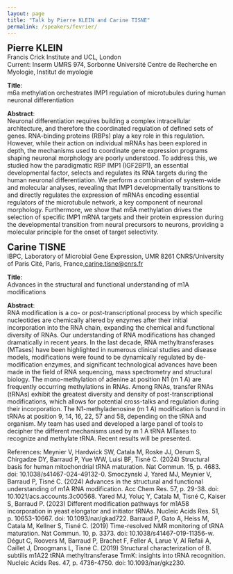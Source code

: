 ```yaml
---
layout: page
title: "Talk by Pierre KLEIN and Carine TISNE"
permalink: /speakers/fevrier/
---
```



<span style="font-size: 1.5em;"><strong>Pierre KLEIN</strong></span><br>
Francis Crick Institute and UCL, London <br>
Current: Inserm UMRS 974, Sorbonne Université Centre de Recherche en Myologie, Institut de myologie

**Title**:  
m6a methylation orchestrates IMP1 regulation of microtubules during human neuronal differentiation

**Abstract**:  
Neuronal differentiation requires building a complex intracellular architecture, and therefore the coordinated regulation of defined sets of genes. RNA-binding proteins (RBPs) play a key role in this regulation. However, while their action on individual mRNAs has been explored in depth, the mechanisms used to coordinate gene expression programs shaping neuronal morphology are poorly understood. To address this, we studied how the paradigmatic RBP IMP1 (IGF2BP1), an essential developmental factor, selects and regulates its RNA targets during the human neuronal differentiation. We perform a combination of system-wide and molecular analyses, revealing that IMP1 developmentally transitions to and directly regulates the expression of mRNAs encoding essential regulators of the microtubule network, a key component of neuronal morphology. Furthermore, we show that m6A methylation drives the selection of specific IMP1 mRNA targets and their protein expression during the developmental transition from neural precursors to neurons, providing a molecular principle for the onset of target selectivity.

<span style="font-size: 1.5em;"><strong>Carine TISNE</strong></span><br>
IBPC, Laboratory of Microbial Gene Expression, UMR 8261 CNRS/University of Paris Cité, Paris, France,carine.tisne@cnrs.fr

**Title**:  
Advances in the structural and functional understanding of m1A modifications

**Abstract**:  
RNA modification is a co- or post-transcriptional process by which specific nucleotides are
chemically altered by enzymes after their initial incorporation into the RNA chain, expanding
the chemical and functional diversity of RNAs. Our understanding of RNA modifications has
changed dramatically in recent years. In the last decade, RNA methyltransferases (MTases)
have been highlighted in numerous clinical studies and disease models, modifications were
found to be dynamically regulated by de-modification enzymes, and significant technological
advances have been made in the field of RNA sequencing, mass spectrometry and structural
biology. The mono-methylation of adenine at position N1 (m 1 A) are frequently occurring
methylations in RNAs. Among RNAs, transfer RNAs (tRNAs) exhibit the greatest diversity and
density of post-transcriptional modifications, which allows for potential cross-talks and
regulation during their incorporation. The N1-methyladenosine (m 1 A) modification is found
in tRNAs at position 9, 14, 16, 22, 57 and 58, depending on the tRNA and organism. My team
has used and developed a large panel of tools to decipher the different mechanisms used by
m 1 A tRNA MTases to recognize and methylate tRNA. Recent results will be presented.

References:
Meynier V, Hardwick SW, Catala M, Roske JJ, Oerum S, Chirgadze DY, Barraud P, Yue WW, Luisi BF, Tisné C.
(2024) Structural basis for human mitochondrial tRNA maturation. Nat Commun. 15, p. 4683. doi:
10.1038/s41467-024-49132-0.
Smoczynski J, Yared MJ, Meynier V, Barraud P, Tisné C. (2024) Advances in the structural and functional
understanding of m1A RNA modification. Acc Chem Res. 57, p. 29-38. doi: 10.1021/acs.accounts.3c00568.
Yared MJ, Yoluç Y, Catala M, Tisné C, Kaiser S, Barraud P. (2023) Different modification pathways for m1A58
incorporation in yeast elongator and initiator tRNAs. Nucleic Acids Res. 51, p. 10653-10667. doi:
10.1093/nar/gkad722.
Barraud P, Gato A, Heiss M, Catala M, Kellner S, Tisné C. (2019) Time-resolved NMR monitoring of tRNA
maturation. Nat Commun. 10, p. 3373. doi: 10.1038/s41467-019-11356-w.
Dégut C, Roovers M, Barraud P, Brachet F, Feller A, Larue V, Al Refaii A, Caillet J, Droogmans L, Tisné C. (2019)
Structural characterization of B. subtilis m1A22 tRNA methyltransferase TrmK: insights into tRNA recognition.
Nucleic Acids Res. 47, p. 4736-4750. doi: 10.1093/nar/gkz230.








